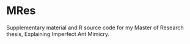 # MRes
Supplementary material and R source code for my Master of Research thesis, Explaining Imperfect Ant Mimicry.
